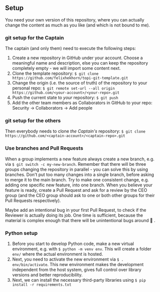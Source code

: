 ## Setup

You need your own version of this repository, where you can actually change the content as much as you like (and which is not bound to me).

### git setup for the Captain

The captain (and only them) need to execute the following steps:
 
1. Create a new repository in GitHub under your account.
   Choose a meaningful name and description, else you can keep the repository completely empty - we will import some content next.
1. Clone the template repository: `$ git clone https://github.com/felixhekhorn/topi-git-template.git`
1. Change the origin (i.e. the source of truth) of the repository to your personal repo: `$ git remote set-url --all origin https://github.com/<your-account>/<your-repo>.git`
1. Push the current state to _your_ repository: `$ git push`
1. Add the other team members as Collaborators in GitHub to your repo: Security -> Collaborators -> Add people

### git setup for the others

Then everybody needs to clone _the Captain's_ repository: `$ git clone https://github.com/<captain-account>/<captain-repo>.git`

### Use branches and Pull Requests

When a group implements a new feature always create a new branch, e.g. via `$ git switch -c my-new-branch`.
Remember that there will be three groups changing the repository in parallel - you can solve this by using branches.
Don't put too many changes into a single branch, before asking to merge it to the main branch.
Try to make one consistent change, e.g. adding one specific new feature, into one branch.
When you believe your feature is ready, create a Pull Request and ask for a review by the CEO group
(and the CEO group should ask to one or both other groups for their Pull Requests respectively).

Maybe add an intentional bug in your first Pull Request, to check if the Reviewer is actually doing
its job. One time is sufficient, because the material is complex enough that there will be
unintentional bugs around :see_no_evil: .

### Python setup

1. Before you start to develop Python code, make a new virtual environment, e.g. with `$ python -m venv env`.
   This will create a folder `env/` where the actual environment is hosted.
1. Next, you need to activate the new environment via `$ . env/bin/activate`.
   This new environment makes the development independent from the host system, gives full control over
   library versions and better reproducibility.
1. Next, we can install the necessary third-party libraries using `$ pip install -r requirements.txt`
